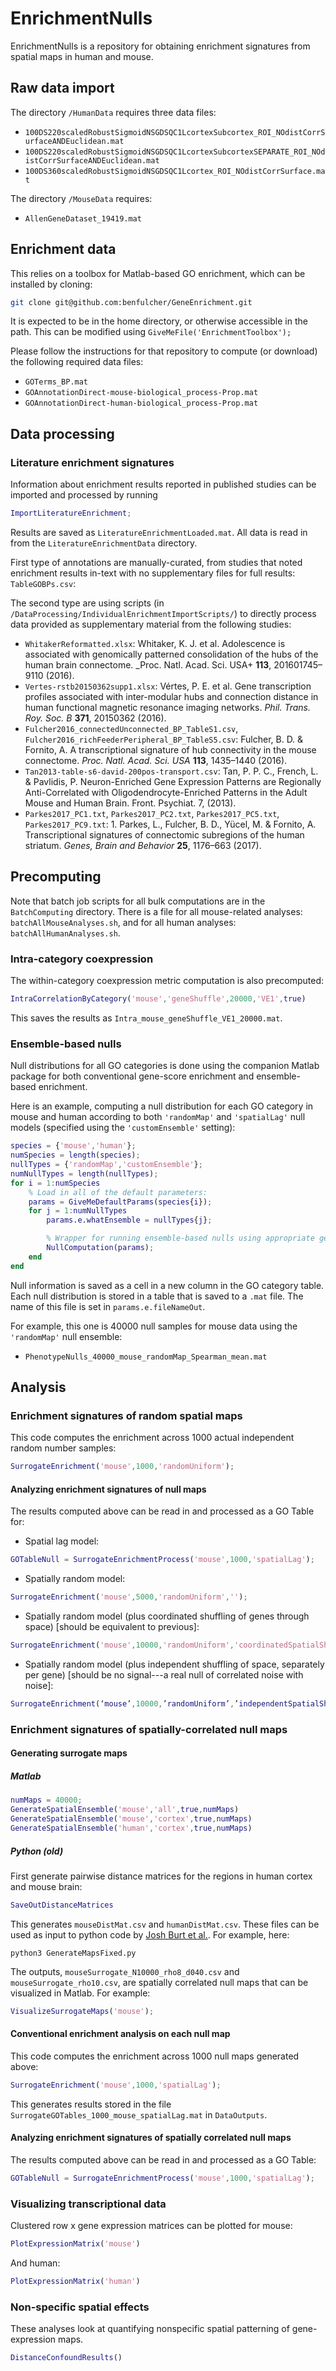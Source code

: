 # EnrichmentNulls
EnrichmentNulls is a repository for obtaining enrichment signatures from spatial maps in human and mouse.

## Raw data import

The directory `/HumanData` requires three data files:
* `100DS220scaledRobustSigmoidNSGDSQC1LcortexSubcortex_ROI_NOdistCorrSurfaceANDEuclidean.mat`
* `100DS220scaledRobustSigmoidNSGDSQC1LcortexSubcortexSEPARATE_ROI_NOdistCorrSurfaceANDEuclidean.mat`
* `100DS360scaledRobustSigmoidNSGDSQC1Lcortex_ROI_NOdistCorrSurface.mat`

The directory `/MouseData` requires:
* `AllenGeneDataset_19419.mat`

## Enrichment data

This relies on a toolbox for Matlab-based GO enrichment, which can be installed by cloning:
```bash
git clone git@github.com:benfulcher/GeneEnrichment.git
```
It is expected to be in the home directory, or otherwise accessible in the path.
This can be modified using `GiveMeFile('EnrichmentToolbox');`

Please follow the instructions for that repository to compute (or download) the following required data files:
* `GOTerms_BP.mat`
* `GOAnnotationDirect-mouse-biological_process-Prop.mat`
* `GOAnnotationDirect-human-biological_process-Prop.mat`

## Data processing

### Literature enrichment signatures

Information about enrichment results reported in published studies can be imported and processed by running
```matlab
ImportLiteratureEnrichment;
```
Results are saved as `LiteratureEnrichmentLoaded.mat`.
All data is read in from the `LiteratureEnrichmentData` directory.

First type of annotations are manually-curated, from studies that noted enrichment results in-text with no supplementary files for full results: `TableGOBPs.csv`:

The second type are using scripts (in `/DataProcessing/IndividualEnrichmentImportScripts/`) to directly process data provided as supplementary material from the following studies:
* `WhitakerReformatted.xlsx`: Whitaker, K. J. et al. Adolescence is associated with genomically patterned consolidation of the hubs of the human brain connectome. _Proc. Natl. Acad. Sci. USA+ **113**, 201601745–9110 (2016).
* `Vertes-rstb20150362supp1.xlsx`: Vértes, P. E. et al. Gene transcription profiles associated with inter-modular hubs and connection distance in human functional magnetic resonance imaging networks. _Phil. Trans. Roy. Soc. B_ **371**, 20150362 (2016).
* `Fulcher2016_connectedUnconnected_BP_TableS1.csv`, `Fulcher2016_richFeederPeripheral_BP_TableS5.csv`: Fulcher, B. D. & Fornito, A. A transcriptional signature of hub connectivity in the mouse connectome. _Proc. Natl. Acad. Sci. USA_ **113**, 1435–1440 (2016).
* `Tan2013-table-s6-david-200pos-transport.csv`: Tan, P. P. C., French, L. & Pavlidis, P. Neuron-Enriched Gene Expression Patterns are Regionally Anti-Correlated with Oligodendrocyte-Enriched Patterns in the Adult Mouse and Human Brain. Front. Psychiat. 7, (2013).
* `Parkes2017_PC1.txt`, `Parkes2017_PC2.txt`, `Parkes2017_PC5.txt`, `Parkes2017_PC9.txt`: 1.	Parkes, L., Fulcher, B. D., Yücel, M. & Fornito, A. Transcriptional signatures of connectomic subregions of the human striatum. _Genes, Brain and Behavior_ **25**, 1176–663 (2017).

## Precomputing

Note that batch job scripts for all bulk computations are in the `BatchComputing` directory.
There is a file for all mouse-related analyses: `batchAllMouseAnalyses.sh`, and for all human analyses: `batchAllHumanAnalyses.sh`.

### Intra-category coexpression

The within-category coexpression metric computation is also precomputed:

```matlab
IntraCorrelationByCategory('mouse','geneShuffle',20000,'VE1',true)
```

This saves the results as `Intra_mouse_geneShuffle_VE1_20000.mat`.

### Ensemble-based nulls

Null distributions for all GO categories is done using the companion Matlab package for both conventional gene-score enrichment and ensemble-based enrichment.

Here is an example, computing a null distribution for each GO category in mouse and human according to both `'randomMap'` and `'spatialLag'` null models (specified using the `'customEnsemble'` setting):

```matlab
species = {'mouse','human'};
numSpecies = length(species);
nullTypes = {'randomMap','customEnsemble'};
numNullTypes = length(nullTypes);
for i = 1:numSpecies
    % Load in all of the default parameters:
    params = GiveMeDefaultParams(species{i});
    for j = 1:numNullTypes
        params.e.whatEnsemble = nullTypes{j};

        % Wrapper for running ensemble-based nulls using appropriate gene-expression data:
        NullComputation(params);
    end
end
```

Null information is saved as a cell in a new column in the GO category table.
Each null distribution is stored in a table that is saved to a `.mat` file.
The name of this file is set in `params.e.fileNameOut`.

For example, this one is 40000 null samples for mouse data using the `'randomMap'` null ensemble:
* `PhenotypeNulls_40000_mouse_randomMap_Spearman_mean.mat`


## Analysis

### Enrichment signatures of random spatial maps

This code computes the enrichment across 1000 actual independent random number samples:
```matlab
SurrogateEnrichment('mouse',1000,'randomUniform');
```

#### Analyzing enrichment signatures of null maps

The results computed above can be read in and processed as a GO Table for:

* Spatial lag model:
```matlab
GOTableNull = SurrogateEnrichmentProcess('mouse',1000,'spatialLag');
```

* Spatially random model:
```matlab
SurrogateEnrichment('mouse',5000,'randomUniform','');
```

* Spatially random model (plus coordinated shuffling of genes through space) [should be equivalent to previous]:
```matlab
SurrogateEnrichment('mouse',10000,'randomUniform','coordinatedSpatialShuffle');
```

* Spatially random model (plus independent shuffling of space, separately per gene) [should be no signal---a real null of correlated noise with noise]:
```matlab
SurrogateEnrichment(‘mouse’,10000,’randomUniform’,’independentSpatialShuffle’);
```




### Enrichment signatures of spatially-correlated null maps

#### Generating surrogate maps

##### Matlab

```matlab
numMaps = 40000;
GenerateSpatialEnsemble('mouse','all',true,numMaps)
GenerateSpatialEnsemble('mouse','cortex',true,numMaps)
GenerateSpatialEnsemble('human','cortex',true,numMaps)
```

##### Python (old)
First generate pairwise distance matrices for the regions in human cortex and mouse brain:
```matlab
SaveOutDistanceMatrices
```
This generates `mouseDistMat.csv` and `humanDistMat.csv`.
These files can be used as input to python code by [Josh Burt et al.](https://github.com/benfulcher/surrogateMaps).
For example, here:
```
python3 GenerateMapsFixed.py
```

The outputs, `mouseSurrogate_N10000_rho8_d040.csv` and `mouseSurrogate_rho10.csv`, are spatially correlated null maps that can be visualized in Matlab. For example:
```matlab
VisualizeSurrogateMaps('mouse');
```

#### Conventional enrichment analysis on each null map

This code computes the enrichment across 1000 null maps generated above:
```matlab
SurrogateEnrichment('mouse',1000,'spatialLag');
```
This generates results stored in the file `SurrogateGOTables_1000_mouse_spatialLag.mat` in `DataOutputs`.

#### Analyzing enrichment signatures of spatially correlated null maps

The results computed above can be read in and processed as a GO Table:
```matlab
GOTableNull = SurrogateEnrichmentProcess('mouse',1000,'spatialLag');
```




### Visualizing transcriptional data

Clustered row x gene expression matrices can be plotted for mouse:
```matlab
PlotExpressionMatrix('mouse')
```

And human:
```matlab
PlotExpressionMatrix('human')
```


### Non-specific spatial effects
These analyses look at quantifying nonspecific spatial patterning of gene-expression maps.

```matlab
DistanceConfoundResults()
```
